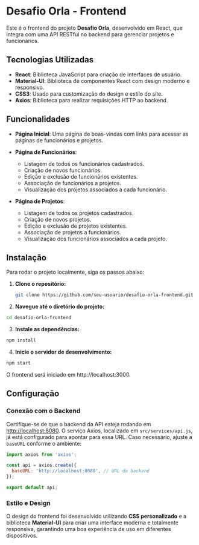 # Desafio Orla - Frontend

Este é o frontend do projeto **Desafio Orla**, desenvolvido em React, que integra com uma API RESTful no backend para gerenciar projetos e funcionários.

## Tecnologias Utilizadas

- **React**: Biblioteca JavaScript para criação de interfaces de usuário.
- **Material-UI**: Biblioteca de componentes React com design moderno e responsivo.
- **CSS3**: Usado para customização do design e estilo do site.
- **Axios**: Biblioteca para realizar requisições HTTP ao backend.

## Funcionalidades

- **Página Inicial**: Uma página de boas-vindas com links para acessar as páginas de funcionários e projetos.
  
- **Página de Funcionários**:
  - Listagem de todos os funcionários cadastrados.
  - Criação de novos funcionários.
  - Edição e exclusão de funcionários existentes.
  - Associação de funcionários a projetos.
  - Visualização dos projetos associados a cada funcionário.

- **Página de Projetos**:
  - Listagem de todos os projetos cadastrados.
  - Criação de novos projetos.
  - Edição e exclusão de projetos existentes.
  - Associação de projetos a funcionários.
  - Visualização dos funcionários associados a cada projeto.

## Instalação

Para rodar o projeto localmente, siga os passos abaixo:

1. **Clone o repositório:**

   ```bash
   git clone https://github.com/seu-usuario/desafio-orla-frontend.git
   ```

2. **Navegue até o diretório do projeto:**

```bash
cd desafio-orla-frontend
```

3. **Instale as dependências:**

```bash
npm install
```

4. **Inicie o servidor de desenvolvimento:**

```bash
npm start
```

O frontend será iniciado em http://localhost:3000.

## Configuração

### Conexão com o Backend

Certifique-se de que o backend da API esteja rodando em [http://localhost:8080](http://localhost:8080). O serviço Axios, localizado em `src/services/api.js`, já está configurado para apontar para essa URL. Caso necessário, ajuste a `baseURL` conforme o ambiente:

```js
import axios from 'axios';

const api = axios.create({
  baseURL: 'http://localhost:8080', // URL do backend
});

export default api;
```

### Estilo e Design

O design do frontend foi desenvolvido utilizando **CSS personalizado** e a biblioteca **Material-UI** para criar uma interface moderna e totalmente responsiva, garantindo uma boa experiência de uso em diferentes dispositivos.

